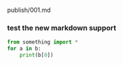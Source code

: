 publish/001.md
### test the new markdown support
```python
from something import *
for a in b:
	print(b[0])
```

